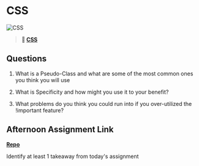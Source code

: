 # CSS

![CSS](https://bcw.blob.core.windows.net/public/cssUnit/1411879719053976)

> **📖 [CSS](https://codeworksacademy.com/fs-student-guide/resources/wk1/03-CSS)**

## Questions

1. What is a Pseudo-Class and what are some of the most common ones you think you will use

2. What is Specificity and how might you use it to your benefit?

3. What problems do you think you could run into if you over-utilized the !important feature?

## Afternoon Assignment Link

**[Repo](https://github.com/MaddyYarnall/<ASSIGNMENT_REPO>)**

Identify at least 1 takeaway from today's assignment
